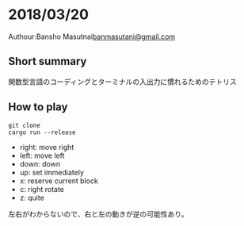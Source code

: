 # 2018/03/20

Authour:Bansho Masutnai<banmasutani@gmail.com>

## Short summary

関数型言語のコーディングとターミナルの入出力に慣れるためのテトリス

## How to play

```
git clone
cargo run --release
```

+ right: move right
+ left: move left
+ down: down
+ up: set immediately
+ x: reserve current block
+ c: right rotate
+ z: quite

左右がわからないので、右と左の動きが逆の可能性あり。